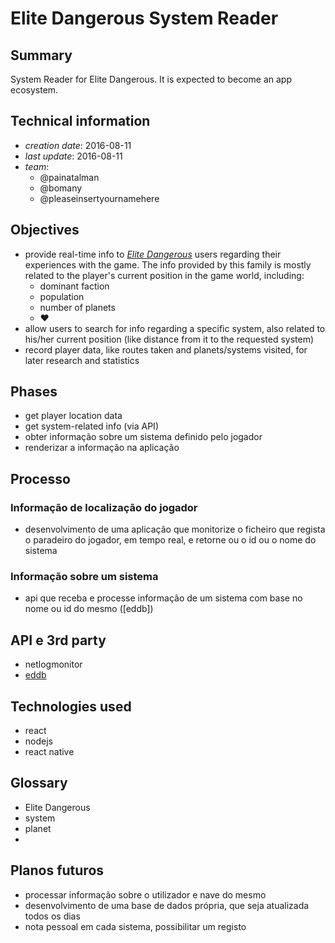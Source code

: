 # Elite Dangerous System Reader

## Summary

System Reader for Elite Dangerous. It is expected to become an app ecosystem.

## Technical information

- *creation date*: 2016-08-11
- *last update*: 2016-08-11
- *team*:
  - @painatalman
  - @bomany
  - @pleaseinsertyournamehere

## Objectives

- provide real-time info to [*Elite Dangerous*](https://www.elitedangerous.com/) users regarding their experiences with the game. The info provided by this family is mostly related to the player's current position in the game world, including:
  - dominant faction
  - population
  - number of planets
  - :heart:
- allow users to search for info regarding a specific system, also related to his/her current position (like distance from it to the requested system)
- record player data, like routes taken and planets/systems visited, for later research and statistics

## Phases

- get player location data
- get system-related info (via API)
- obter informação sobre um sistema definido pelo jogador
- renderizar a informação na aplicação

## Processo

### Informação de localização do jogador

- desenvolvimento de uma aplicação que monitorize o ficheiro que regista o paradeiro do jogador, em tempo real, e retorne ou o id ou o nome do sistema

### Informação sobre um sistema

- api que receba e processe informação de um sistema com base no nome ou id do mesmo ([eddb])

## API e 3rd party

- netlogmonitor
- [eddb](https://eddb.io/)

## Technologies used

- react
- nodejs
- react native

## Glossary

- Elite Dangerous
- system
- planet
- 

## Planos futuros

- processar informação sobre o utilizador e nave do mesmo
- desenvolvimento de uma base de dados própria, que seja atualizada todos os dias
- nota pessoal em cada sistema, possibilitar um registo

